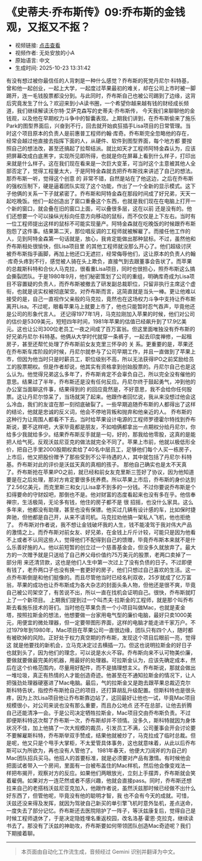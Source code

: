 # 《史蒂夫·乔布斯传》09:乔布斯的金钱观，又抠又不抠？

- 视频链接: [点击查看](https://www.bilibili.com/video/BV1p9xvzWEW1)
- 视频作者: 无处安放的小A
- 原始语言: 中文
- 生成时间: 2025-10-23 13:31:42

有没有想过被你最信任的人背刺是一种什么感觉？乔布斯的死党丹尼尔·科特基，曾和他一起创业，一起上大学，一起度过苹果最初的难关，却在公司上市时被一脚踢开，连一毛钱股票都没分到。与此同时，乔布斯自己也被公司踢到了边缘，这背后究竟发生了什么？欢迎来到小A读书圈，一个希望你越来越有钱的财经成长频道，我们继续解读沃尔特·艾萨克森写的史蒂夫·乔布斯传，
今天我们来聊聊他的金钱观，以及他在早期权力斗争中的智囊表现。上期我们讲到，在乔布斯偷来了施乐Park的图型界面后，兴奋到不行，回去就开始疯狂插手Lisa项目的日常管理。当时这个项目原本的负责人是前惠普工程师约翰·库奇。乔布斯完全忽略他的存在，经常会越过他直接去指挥下面的人，从硬件、软件到图型界面，每个地方都
要按照自己的想法改，甚至还搞起了拉帮结派。就比如天才工程师阿特金森认为，应该把屏幕改成白底黑字，实现所见即所得，也就是你在屏幕上看到什么样子，打印出来就是什么样子。这在我们现在看来是一次巨大变革，可当时这个主意被其他人全部否定了，觉得工程量太大，于是阿特金森就去把乔布斯找来讲述了自己的想法。那乔布斯一听，觉得这个创意
的
非常不错，自然是站在了他这边，之后在乔布斯的强权压制下，硬是逼着团队实现了这个功能，作出了一个全新的显示模式。这下子他俩的关系一下子就紧密了。乔布斯和阿特金森在那段时间成了好兄弟，天天一起吃晚饭。他们一起创造出了窗口重叠这个东西，也就是我们现在在电脑上打开一个新的窗口，就会叠在旧的窗口上面，可以叠很多层，这在以前
还是没有的。他们还想要一个可以操纵光标向任意方向移动的鼠标，而不仅仅是上下左右。当时有一位工程师提出这样的鼠标不可能实现量产。阿特金森就在吃晚饭的时候跟乔布斯抱怨了这件事。结果第二天，那位唱反调的工程师就被解雇了。而接任他工作的人，见到阿特金森第一句话就是，放心，我肯定能做出那种鼠标。不过，虽然他和乔布斯相处很愉快，但Lisa项目里
的其他工程师就没那么开心了。他们超级讨厌被乔布斯指手画脚，再加上他还口无遮拦，经常侮辱他们，这让原本的负责人约翰·库奇头疼到不行，感觉被人骑在头上欺负，直接气到去跟董事会告状了。而苹果的总裁斯科特和合伙人马克拉，很看重Lisa项目，同时也很担心，照乔布斯这么搞会撕裂团队。于是1980年9月，他们秘密策划了公司的重组，明确库奇成为Lisa项目不容置疑的负责人，而乔布斯被撤去了研发副总裁职位，只留非执行主席这个虚衔，也就是说实权被彻底架空。对乔布斯而言，这简直就是当头一棒。更让他难以接受的是，自己一直视作父亲般的马克拉，竟然也在这场权力斗争中支持让乔布斯离开Lisa。不过呢，眼看苹果马上就要上市了，他也只能暂时忍气吞声，毕竟他还是公司的形象代言人。
还记得1977年1月，马克拉刚加入苹果的时候，他们对公司的估价是5309美元，短短四年时间，1981年苹果的估值已经飙升到了17.9亿美元。这也让公司300位老员工一夜之间成了百万富翁。但这里面唯独没有乔布斯的好兄弟丹尼尔·科特基。他俩从大学时代就穿一条裤子，一起去印度禅修，一起租房子，甚至还帮忙处理了乔布斯前女友克里三怀孕的
关
系。更重要的是，苹果还在乔布斯车库阶段的时候，丹尼尔就参与了公司早期工作，并且一直做到了苹果上市，但因为他当时只是时薪员工，职位级别不高，所以无法获得IPO之前奖励给员工的股票期权。但是作者却说，他其实有资格拿到创始股票的。丹尼尔自己也是这么认为。他觉得兄弟这么多年了，乔布斯肯定不会辜负自己，所以完全没有催他的意思。结果过了半年，乔布斯还是没有任何反应。丹尼尔终于鼓起勇气，冲到他的办公室当面聊这件事，结果得到的
的回应竟然是，不好意思，我不会给你任何股票。这让丹尼尔惊呆了，当场就哭了起来。他跟作者回忆说，我从来没想过他会这么冷血，我们的友谊在那一刻彻底破裂了。一些早期追随乔布斯的人都得出了这样的结论，他就是忠诚的反义词，他会不停地背叛和抛弃和他亲近的人。
乔布斯的这种行为让周围人都看不下去。当时给苹果设计电源的工程师罗德霍尔特找到乔布斯说，要不这样吧，大家毕竟都是朋友，不如咱俩都拿出一点期权分给丹尼尔，你给多少我就给多少。结果乔布斯反手就是一句，好的，那我给他零股，这真的是能把人给气死。反观沃兹尼亚克的做法就完全不同了。苹果上市前，他就以极低形全价，把自己手里2000股期权卖给了40名中层员工，足够他们每个人买一栋房子，上市后，他又把股份赠予了那些受到不公平待遇的人，其中就包括了丹尼尔·科特基。乔布斯对此的评价是沃兹天真的真相的孩子。
那他自己确实也是太不天真了。乔布斯抢在苹果IPO之前，就已经和前女友克里斯三签好了协议，因为他知道要是在之后处理，那对方肯定要很多抚养费。所以苹果上市后，乔布斯的身价达到了2.56亿美元，而克里斯三和女儿Lisa拿不到多的一分钱。不过你要说乔布斯是个扣得要命的守财奴吧，那倒也不是。他对财富的态度看起来也没有多在乎。他信奉禅宗，生活极简，无论多有钱，他住的房子都不是
很
招摇，也没什么家具。这么多年来，他都没有助理，甚至也没有保镖。他买过几辆有设计感的车，比如保时捷奔驰，但他都是自己开，从来不请司机。马克拉劝他搞一架私人飞机，他也拒绝了。
乔布斯对作者说，我不想让金钱破坏我的人生，钱不能凌驾于我对伟大产品的激情之上。而乔布斯对前女友、好兄弟，在金钱上斤斤计较，可能只是因为他看不上或者不认同这些人，觉得他们不配得到自己的馈赠，毕竟乔布斯本来就不是什么乐善好施的人。他以前短暂的创立过一个慈善基金会，但没多久就放弃了。最大方的一次赠予就是只送给了自己养父母价值约75万美元的股票，老两口卖掉了一部分用
来还清贷款，这也是他们人生中第一次过上了没有负债的日子。不过即便有钱了，老乔两口子也没有换一套更好的房子，他们只想过自己喜欢的生活。这一点乔布斯倒是和他们挺像的。而且尽管他当时已经名利双收，25岁就成了亿万富翁，苹果的成功也让乔布斯成为各大杂志的封面头条人物，但他还是很不爽，毕竟自己被公司架空了，有苦说不出，所以一直在找机会证明自己。很快，乔布斯就盯上了一个新项目。
上期我们提到过一个叫杰夫·拉斯金的工程师，就是那个叫乔布斯去看施乐技术的哥们。当时他在苹果负责一个小项目叫做Mac，也就是麦金塔，按照拉斯金的想法，他想要做一台家用电气型的廉价电脑，最好只卖1000美元，用便宜的微处理器，但一定要带图形界面，这样的电脑才能走进千家万户。不过1979年到1980年，Mac项目在苹果公司一直很边缘，团队只有四个人，随时都有被砍掉的风险。正好处于权力真空期的乔布斯，发现这个项目后眼前一亮，觉得这
就是他要找的新机会，立马克决定过去横插一刀。但这也说明拉斯金的好日子也就到头了，因为他们的理念，可以说是水火不容。乔布斯向来不认可物美价廉，要做就要做最完美的机器，用最好的处理器。可拉斯金认为，应该先确定成本，然后在这个价格范围内，尽量用好配件，而不是搞理想主义。乔布斯说，那就会做出一堆垃圾，真正有热情的人才能创造奇迹。他甚至在不通知拉斯金的情况下，让人把强劲处理器硬塞进了Mac电脑。最后，气的拉斯金又是跑去跟苹果总裁迈克尔斯科特告状，指控乔布斯抢自己的项目，还打算胡乱升级配置。但斯科特也是很头疼，因为上次Lisa项目他让乔布斯靠边站了，这回最好让他也一试，毕竟Mac项目规模很小，对公司来说也没有那么重要，而且办公地点
还不在总部，让他去折腾自己还能清净一会。于是公司决定牺牲拉斯金，Mac项目交由乔布斯负责。不过即便斯科特这次帮了乔布斯一次，乔布斯却并不领情。没多久，斯科特就因为身体状况不佳，加上他搞了一次大规模的裁员，引发员工不满，公司董事会开会讨论要不要解雇斯科特，乔布斯举双手赞成，结果他就被炒了，马克拉成了临时总裁。但是呢，他又只是个甩手大掌柜，不太爱管具体事务，这也就意味着，从此以后乔布斯可以为所欲为，再也没有人管他了。
1981年春天，他便大刀阔斧的为自己的Mac团队招兵买马。他招人的首要标准，就是必须要对产品有激情。有时候他会把面试者带入一个房间，里面有一台被布盖住的Mac样机，然后他会像变戏法一样把布揭开，观察对方的反应。如果他们两眼放光，立刻上手摆弄，乔布斯就会笑着雇佣。如果对方一连茫然或者不感兴趣，他就会直接pass。同时，乔布斯还想拉来自己的老搭档沃兹尼亚克加入，他跟作者说，虽然沃兹那时候已经做不出什么好东西了，但管他呢，毕竟没有他的聪明才智，我
也不会有今天的成就。可惜，沃兹还没来得及发挥，就因为驾驶自己新买的单引擎飞机时意外坠机，差点送命，一度失去了部分记忆。乔布斯还去医院陪护了一阵子，等沃兹康复后，觉得自己是时候工程师退休了，于是决定隐姓埋名重返校园，改名洛基·霍恩·克拉克，继续读书去了。那没有了沃兹的神助攻，乔布斯要如何带领团队创造Mac奇迹呢？我们下期接着聊。

---

> 本页面由自动化工作流生成，音频经过 Gemini 识别并翻译为中文。
